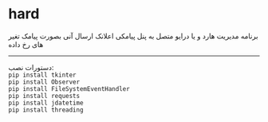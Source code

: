 # hard
برنامه مدیریت هارد و یا درایو متصل به پنل پیامکی اعلانک ارسال آنی بصورت پیامک تغیر های رخ داده
<hr>
دستورات نصب:
<code>
pip install tkinter
pip install Observer
pip install FileSystemEventHandler
pip install requests
pip install jdatetime
pip install threading
</code>

